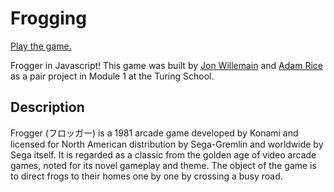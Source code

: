 # Frogging

[Play the game.](https://jonwille.github.io/Frogger/)

Frogger in Javascript! This game was built by [Jon Willemain](https://github.com/jonwille) and [Adam Rice](https://github.com/adam-rice) as a pair project in Module 1 at the Turing School.

## Description

Frogger (フロッガー) is a 1981 arcade game developed by Konami and licensed for North American distribution by Sega-Gremlin and worldwide by Sega itself. It is regarded as a classic from the golden age of video arcade games, noted for its novel gameplay and theme. The object of the game is to direct frogs to their homes one by one by crossing a busy road.

